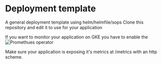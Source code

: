 # Deployment template

A general deployment template using helm/helmfile/sops
Clone this repository and edit it to use for your application

If you want to monitor your application on GKE you have to enable the ![Promethues operator](https://cloud.google.com/stackdriver/docs/managed-prometheus/setup-managed)

Make sure your application is exposing it's metrics at /metrics with an http scheme.
